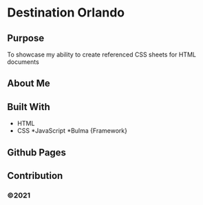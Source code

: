 # Destination Orlando 

## Purpose
To showcase my ability to create referenced CSS sheets for HTML documents 

## About Me


## Built With
* HTML
* CSS
*JavaScript
*Bulma {Framework}

## Github Pages

## Contribution


### ©️2021
